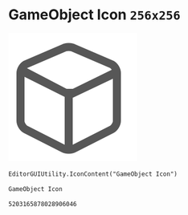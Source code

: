 # GameObject Icon `256x256`
<img src="/img/GameObject%20Icon.png" width=256 height=256>

``` CSharp
EditorGUIUtility.IconContent("GameObject Icon")
```
```
GameObject Icon
```
```
5203165878028906046
```
